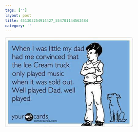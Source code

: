 ```yaml
---
tags: ['']
layout: post
title: 451303254914427_554701144562484
category: ''
---
```

![451303254914427_554701144562484](/uploads/2013-3-21-451303254914427_554701144562484.jpg)
